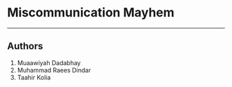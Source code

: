 # Miscommunication Mayhem
---
## Authors
1. Muaawiyah Dadabhay
2. Muhammad Raees Dindar
3. Taahir Kolia
